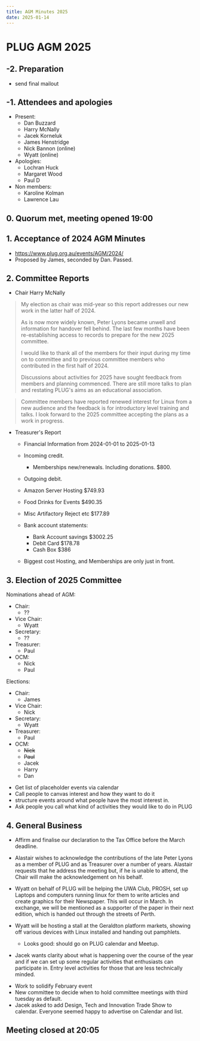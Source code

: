 ```yaml
---
title: AGM Minutes 2025
date: 2025-01-14
---
```


# PLUG AGM 2025

## -2. Preparation
 - send final mailout

## -1. Attendees and apologies
 - Present:
   - Dan Buzzard
   - Harry McNally 
   - Jacek Korneluk 
   - James Henstridge 
   - Nick Bannon (online)
   - Wyatt (online) 
 - Apologies:
   - Lochran Huck 
   - Margaret Wood
   - Paul D
 - Non members:
     - Karoline Kolman
     - Lawrence Lau

## 0. Quorum met, meeting opened 19:00

## 1. Acceptance of 2024 AGM Minutes

  *  https://www.plug.org.au/events/AGM/2024/
  * Proposed by James, seconded by Dan. Passed. 

## 2. Committee Reports

- Chair Harry McNally
> My election as chair was mid-year so this report addresses our new work in the latter half of 2024.
> 
> As is now more widely known, Peter Lyons became unwell and information for handover fell behind. The last few months have been re-establishing access to records to prepare for the new 2025 committee.
>
> I would like to thank all of the members for their input during my time on to committee and to previous committee members who contributed in the first half of 2024.
> 
> Discussions about activities for 2025 have sought feedback from members and planning commenced. There are still more talks to plan and restating PLUG's aims as an educational association.

> Committee members have reported renewed interest for Linux from a new audience and the feedback is for introductory level training and talks. I look forward to the 2025 committee accepting the plans as a work in progress.


- Treasurer's Report
  - Financial Information from 2024-01-01 to 2025-01-13
  - Incoming credit.
    - Memberships new/renewals. Including donations.	$800.
  - Outgoing debit.
  - Amazon Server Hosting	$749.93
  - Food Drinks for Events	$490.35
  - Misc Artifactory Reject etc	$177.89

  - Bank account statements:
    - Bank Account savings	$3002.25
    - Debit Card 	$178.78
    - Cash Box	$386
	
  - Biggest cost Hosting, and Memberships are only just in front.

## 3. Election of 2025 Committee

Nominations ahead of AGM:
  * Chair:
    - ??
  * Vice Chair:
    - Wyatt
  * Secretary:
    - ??
  * Treasurer:
    - Paul
  * OCM:
    - Nick
    - Paul

Elections:
  * Chair:
    - James
  * Vice Chair:
    - Nick
  * Secretary:
    - Wyatt
  * Treasurer:
    - Paul
  * OCM:
    - ~~Nick~~
    - ~~Paul~~
    - Jacek
    - Harry
    - Dan
      

- Get list of placeholder events via calendar
- Call people to canvas interest and how they want to do it
- structure events around what people have the most interest in.
- Ask people you call what kind of activities they would like to do in PLUG

## 4. General Business
- Affirm and finalise our declaration to the Tax Office before the March deadline.

- Alastair wishes to acknowledge the contributions of the late Peter Lyons as a member of PLUG and as Treasurer over a number of years. Alastair requests that he address the meeting but, if he is unable to attend, the Chair will make the acknowledgement on his behalf.

- Wyatt on behalf of PLUG will be helping the UWA Club, PROSH, set up Laptops and computers running linux for them to write articles and create graphics for their Newspaper. This will occur in March. In exchange, we will be mentioned as a supporter of the paper in their next edition, which is handed out through the streets of Perth.

- Wyatt will be hosting a stall at the Geraldton platform markets, showing off various devices with Linux installed and handing out pamphlets.

   * Looks good: should go on PLUG calendar and Meetup.

- Jacek wants clarity about what is happening over the course of the year and if we can set up some regular activities that enthusiasts can participate in. Entry level activities for those that are less technically minded.

* Work to solidify February event
* New committee to decide when to hold committee meetings with third tuesday as default.
* Jacek asked to add Design, Tech and Innovation Trade Show to calendar. Everyone seemed happy to advertise on Calendar and list.

## Meeting closed at 20:05

